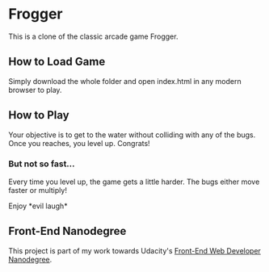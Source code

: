 Frogger
===============================
This is a clone of the classic arcade game Frogger.

## How to Load Game
Simply download the whole folder and open index.html in any modern browser to play.

## How to Play
Your objective is to get to the water without colliding with any of the bugs.
Once you reaches, you level up. Congrats!

### But not so fast...
Every time you level up, the game gets a little harder.
The bugs either move faster or multiply!

Enjoy \*evil laugh\*

## Front-End Nanodegree
This project is part of my work towards Udacity's [Front-End Web Developer Nanodegree](https://www.udacity.com/course/front-end-web-developer-nanodegree--nd001).
